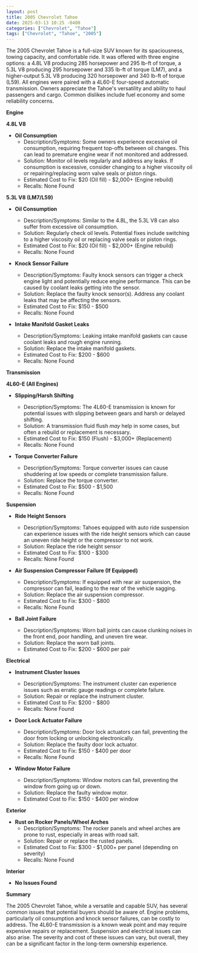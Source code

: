 ```yaml
---
layout: post
title: 2005 Chevrolet Tahoe
date: 2025-03-13 10:25 -0400
categories: ["Chevrolet", "Tahoe"]
tags: ["Chevrolet", "Tahoe", "2005"]
---
```

The 2005 Chevrolet Tahoe is a full-size SUV known for its spaciousness, towing capacity, and comfortable ride. It was offered with three engine options: a 4.8L V8 producing 285 horsepower and 295 lb-ft of torque, a 5.3L V8 producing 295 horsepower and 335 lb-ft of torque (LM7), and a higher-output 5.3L V8 producing 320 horsepower and 340 lb-ft of torque (L59). All engines were paired with a 4L60-E four-speed automatic transmission. Owners appreciate the Tahoe's versatility and ability to haul passengers and cargo. Common dislikes include fuel economy and some reliability concerns.

**Engine**

**4.8L V8**
* **Oil Consumption**
    * Description/Symptoms: Some owners experience excessive oil consumption, requiring frequent top-offs between oil changes. This can lead to premature engine wear if not monitored and addressed.
    * Solution: Monitor oil levels regularly and address any leaks. If consumption is excessive, consider changing to a higher viscosity oil or repairing/replacing worn valve seals or piston rings.
    * Estimated Cost to Fix: $20 (Oil fill) - $2,000+ (Engine rebuild)
    * Recalls: None Found

**5.3L V8 (LM7/L59)**

* **Oil Consumption**
    * Description/Symptoms: Similar to the 4.8L, the 5.3L V8 can also suffer from excessive oil consumption.
    * Solution: Regularly check oil levels. Potential fixes include switching to a higher viscosity oil or replacing valve seals or piston rings.
    * Estimated Cost to Fix: $20 (Oil fill) - $2,000+ (Engine rebuild)
    * Recalls: None Found

* **Knock Sensor Failure**
    * Description/Symptoms: Faulty knock sensors can trigger a check engine light and potentially reduce engine performance. This can be caused by coolant leaks getting into the sensor.
    * Solution: Replace the faulty knock sensor(s). Address any coolant leaks that may be affecting the sensors.
    * Estimated Cost to Fix: $150 - $500
    * Recalls: None Found

* **Intake Manifold Gasket Leaks**
    * Description/Symptoms: Leaking intake manifold gaskets can cause coolant leaks and rough engine running.
    * Solution: Replace the intake manifold gaskets.
    * Estimated Cost to Fix: $200 - $600
    * Recalls: None Found

**Transmission**

**4L60-E (All Engines)**

* **Slipping/Harsh Shifting**
    * Description/Symptoms: The 4L60-E transmission is known for potential issues with slipping between gears and harsh or delayed shifting.
    * Solution: A transmission fluid flush *may* help in some cases, but often a rebuild or replacement is necessary.
    * Estimated Cost to Fix: $150 (Flush) - $3,000+ (Replacement)
    * Recalls: None Found

* **Torque Converter Failure**
    * Description/Symptoms: Torque converter issues can cause shuddering at low speeds or complete transmission failure.
    * Solution: Replace the torque converter.
    * Estimated Cost to Fix: $500 - $1,500
    * Recalls: None Found

**Suspension**

* **Ride Height Sensors**
    * Description/Symptoms: Tahoes equipped with auto ride suspension can experience issues with the ride height sensors which can cause an uneven ride height or the compressor to not work.
    * Solution: Replace the ride height sensor
    * Estimated Cost to Fix: $100 - $300
    * Recalls: None Found

* **Air Suspension Compressor Failure (If Equipped)**
    * Description/Symptoms: If equipped with rear air suspension, the compressor can fail, leading to the rear of the vehicle sagging.
    * Solution: Replace the air suspension compressor.
    * Estimated Cost to Fix: $300 - $800
    * Recalls: None Found

* **Ball Joint Failure**
    * Description/Symptoms: Worn ball joints can cause clunking noises in the front end, poor handling, and uneven tire wear.
    * Solution: Replace the worn ball joints.
    * Estimated Cost to Fix: $200 - $600 per pair

**Electrical**

* **Instrument Cluster Issues**
    * Description/Symptoms: The instrument cluster can experience issues such as erratic gauge readings or complete failure.
    * Solution: Repair or replace the instrument cluster.
    * Estimated Cost to Fix: $200 - $800
    * Recalls: None Found

* **Door Lock Actuator Failure**
    * Description/Symptoms: Door lock actuators can fail, preventing the door from locking or unlocking electronically.
    * Solution: Replace the faulty door lock actuator.
    * Estimated Cost to Fix: $150 - $400 per door
    * Recalls: None Found

* **Window Motor Failure**
    * Description/Symptoms: Window motors can fail, preventing the window from going up or down.
    * Solution: Replace the faulty window motor.
    * Estimated Cost to Fix: $150 - $400 per window

**Exterior**

* **Rust on Rocker Panels/Wheel Arches**
    * Description/Symptoms: The rocker panels and wheel arches are prone to rust, especially in areas with road salt.
    * Solution: Repair or replace the rusted panels.
    * Estimated Cost to Fix: $300 - $1,000+ per panel (depending on severity)
    * Recalls: None Found

**Interior**

* **No Issues Found**

**Summary**

The 2005 Chevrolet Tahoe, while a versatile and capable SUV, has several common issues that potential buyers should be aware of. Engine problems, particularly oil consumption and knock sensor failures, can be costly to address. The 4L60-E transmission is a known weak point and may require expensive repairs or replacement. Suspension and electrical issues can also arise. The severity and cost of these issues can vary, but overall, they can be a significant factor in the long-term ownership experience.


